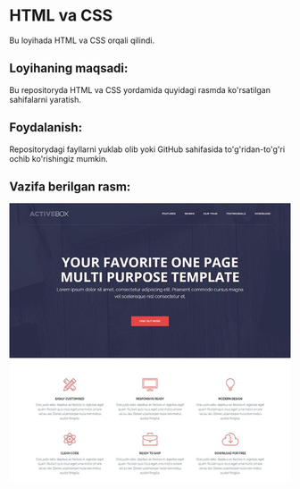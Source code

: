 # HTML va CSS

Bu loyihada HTML va CSS orqali qilindi.

## Loyihaning maqsadi:
Bu repositoryda HTML va CSS yordamida quyidagi rasmda ko'rsatilgan sahifalarni yaratish.

## Foydalanish:
Repositorydagi fayllarni yuklab olib yoki GitHub sahifasida to'g'ridan-to'g'ri ochib ko'rishingiz mumkin.

## Vazifa berilgan rasm:
![ActiveBox yozuvini bosing.](./img/ActiveBox.jpg)
